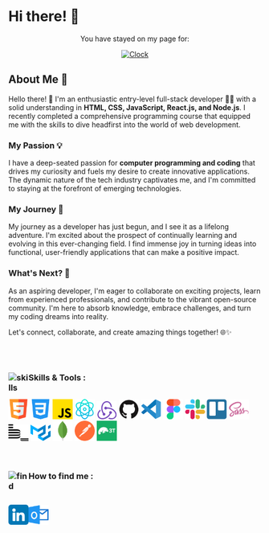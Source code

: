 # Hi there! 👋

<p align="center">
You have stayed on my page for:
</p>

<p align="center">
<a href="https://github.com/tomchen/animated-svg-clock" title="Animated SVG clock"><img src="https://github.com/tomchen/animated-svg-clock/raw/master/clock.svg" alt="Clock" width="200px" height="200px"></a>
</p>

## About Me 🚀

Hello there! 👋 I'm an enthusiastic entry-level full-stack developer 🧑‍💻 with a solid understanding in **HTML, CSS, JavaScript, React.js, and Node.js**. I recently completed a comprehensive programming course that equipped me with the skills to dive headfirst into the world of web development.

### My Passion 💡

I have a deep-seated passion for **computer programming and coding** that drives my curiosity and fuels my desire to create innovative applications. The dynamic nature of the tech industry captivates me, and I'm committed to staying at the forefront of emerging technologies.

### My Journey 🌟

My journey as a developer has just begun, and I see it as a lifelong adventure. I'm excited about the prospect of continually learning and evolving in this ever-changing field. I find immense joy in turning ideas into functional, user-friendly applications that can make a positive impact.

### What's Next? 🌱

As an aspiring developer, I'm eager to collaborate on exciting projects, learn from experienced professionals, and contribute to the vibrant open-source community. I'm here to absorb knowledge, embrace challenges, and turn my coding dreams into reality.

Let's connect, collaborate, and create amazing things together! 🌐✨

<br/>
<br/>

### Skills & Tools : <img align="left" alt="skills" width="40px" src="https://cdn-icons-png.flaticon.com/512/3696/3696638.png"/>

<br/>

<div>

<img alt="HTML5" title="HTML5" width="40px" src="html5.png"  />
<img alt="CSS3" title="CSS3" width="40px" src="css3.png" />
<img alt="JavaScript" title="JavaScript" width="40px" src="JavaScript.png" />
<img alt="React" title="React.js" width="40px" src="React.png" />
<img alt="Node" title="Node.js" width="40px" src="node.png" />
<img alt="GitHub" title="GitHub" width="40px" src="github.svg" />
<img alt="VSCode" title="VSCode" width="40px" src="vscode.svg" />
<img alt="Figma" title="Figma" width="40px" src="figma.svg" />
<img alt="Slack" title="Slack" width="40px" src="slack.svg" />
<img alt="Trello" title="Trello" width="40px" src="trello.svg" />
<img alt="SASS" title="SASS" width="40px" src="sass.svg" />
<img alt="BEM" title="BEM" width="40px" src="bem.svg" />
<img alt="MUI" title="Material UI" width="40px" src="material-ui.svg" />
<img alt="MongoDB" title="MongoDBCompass" width="40px" src="mongodb-icon.svg" />
<img alt="Postman" title="Postman" width="40px" src="postman-icon.svg" />
<img alt="Studio3T" title="Studio3T" width="40px" src="studio-3t.jpeg" />

</div>

<br/>
<br/>

### How to find me <img align="left" alt="find" width="40px" src="https://cdn-icons-png.flaticon.com/512/2500/2500099.png"/>:

<br/>

[<img align="left" alt="Linkedin" title="Linkedin" width="40px" src="linkedin.png" />](www.linkedin.com/in/alin-lechintan)
[<img align="left" alt="Outlook" title="Outlook" width="40px" src="image.png" />](mailto:alin.lechintan@outlook.com)
